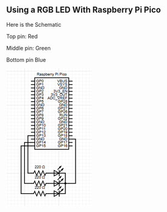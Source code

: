 ## Using a RGB LED With Raspberry Pi Pico

Here is the Schematic

Top pin: Red

Middle pin: Green

Bottom pin Blue

![Schematic](./Img//Screenshot%202024-08-02%20155939.png)
